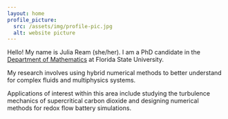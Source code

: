 ```yaml
---
layout: home
profile_picture:
  src: /assets/img/profile-pic.jpg
  alt: website picture
---
```


<p>
  Hello! My name is Julia Ream (she/her). I am a PhD candidate in the <a href="https://www.math.fsu.edu">Department of Mathematics</a> at Florida State University.
</p>

<p>
  My research involves using hybrid numerical methods to better understand for complex fluids and multiphysics systems.
</p>

<p>
  Applications of interest within this area include studying the turbulence mechanics of supercritical carbon dioxide and designing numerical methods for redox flow battery simulations.
</p>


